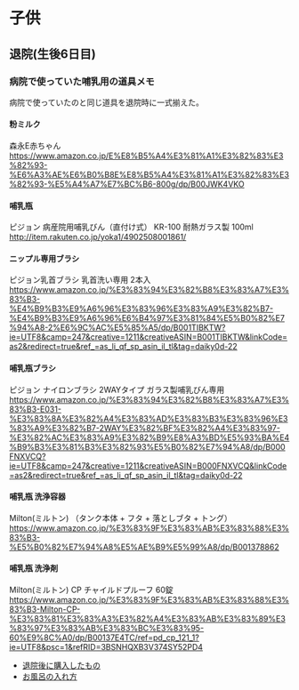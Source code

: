 # 子供

## 退院(生後6日目)

### 病院で使っていた哺乳用の道具メモ
病院で使っていたのと同じ道具を退院時に一式揃えた。

#### 粉ミルク
森永E赤ちゃん  
https://www.amazon.co.jp/E%E8%B5%A4%E3%81%A1%E3%82%83%E3%82%93-%E6%A3%AE%E6%B0%B8E%E8%B5%A4%E3%81%A1%E3%82%83%E3%82%93-%E5%A4%A7%E7%BC%B6-800g/dp/B00JWK4VKO

#### 哺乳瓶
ピジョン 病産院用哺乳びん（直付け式） KR-100 耐熱ガラス製 100ml  
http://item.rakuten.co.jp/yoka1/4902508001861/

#### ニップル専用ブラシ
ピジョン乳首ブラシ 乳首洗い専用 2本入  
https://www.amazon.co.jp/%E3%83%94%E3%82%B8%E3%83%A7%E3%83%B3-%E4%B9%B3%E9%A6%96%E3%83%96%E3%83%A9%E3%82%B7-%E4%B9%B3%E9%A6%96%E6%B4%97%E3%81%84%E5%B0%82%E7%94%A8-2%E6%9C%AC%E5%85%A5/dp/B001TIBKTW?ie=UTF8&camp=247&creative=1211&creativeASIN=B001TIBKTW&linkCode=as2&redirect=true&ref_=as_li_qf_sp_asin_il_tl&tag=daiky0d-22

#### 哺乳瓶ブラシ
ピジョン ナイロンブラシ 2WAYタイプ ガラス製哺乳びん専用  
https://www.amazon.co.jp/%E3%83%94%E3%82%B8%E3%83%A7%E3%83%B3-E031-%E3%83%8A%E3%82%A4%E3%83%AD%E3%83%B3%E3%83%96%E3%83%A9%E3%82%B7-2WAY%E3%82%BF%E3%82%A4%E3%83%97-%E3%82%AC%E3%83%A9%E3%82%B9%E8%A3%BD%E5%93%BA%E4%B9%B3%E3%81%B3%E3%82%93%E5%B0%82%E7%94%A8/dp/B000FNXVCQ?ie=UTF8&camp=247&creative=1211&creativeASIN=B000FNXVCQ&linkCode=as2&redirect=true&ref_=as_li_qf_sp_asin_il_tl&tag=daiky0d-22

#### 哺乳瓶 洗浄容器
Milton(ミルトン) （タンク本体 + フタ + 落としブタ + トング）  
https://www.amazon.co.jp/%E3%83%9F%E3%83%AB%E3%83%88%E3%83%B3-%E5%B0%82%E7%94%A8%E5%AE%B9%E5%99%A8/dp/B001378862

#### 哺乳瓶 洗浄剤
Milton(ミルトン) CP チャイルドプルーフ 60錠  
https://www.amazon.co.jp/%E3%83%9F%E3%83%AB%E3%83%88%E3%83%B3-Milton-CP-%E3%83%81%E3%83%A3%E3%82%A4%E3%83%AB%E3%83%89%E3%83%97%E3%83%AB%E3%83%BC%E3%83%95-60%E9%8C%A0/dp/B00137E4TC/ref=pd_cp_121_1?ie=UTF8&psc=1&refRID=3BSNHQXB3V374SY52PD4


- [退院後に購入したもの](https://github.com/umesan/til/tree/master/child/leaving_hospital)
- [お風呂の入れ方](https://github.com/umesan/til/tree/master/child/bath)
